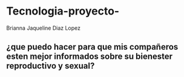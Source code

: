 # Tecnologia-proyecto-
Brianna Jaqueline Diaz Lopez 

## ¿que puedo hacer para que mis compañeros esten mejor informados sobre su bienester reproductivo y sexual?

